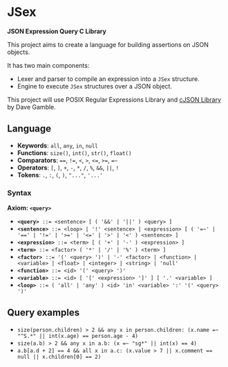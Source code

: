 # JSex
**JSON Expression Query C Library**

This project aims to create a language for building assertions on JSON objects.

It has two main components:

- Lexer and parser to compile an expression into a `JSex` structure.
- Engine to execute `JSex` structures over a JSON object.

This project will use POSIX Regular Expressions Library and [cJSON Library](https://github.com/DaveGamble/cJSON) by Dave Gamble.

## Language

- **Keywords**: `all`, `any`, `in`, `null`
- **Functions**: `size()`, `int()`, `str()`, `float()`
- **Comparators**: `==`, `!=`, `<`, `>`, `<=`, `>=`, `=~`
- **Operators**: `[`, `]`, `+`, `-`, `*`, `/`, `%`, `&&`, `||`, `!`
- **Tokens**: `.`, `:`, `(`, `)`, `"..."`, `'...'`

### Syntax

**Axiom: `<query>`**

- **`<query>`**` ::= <sentence> [ ( '&&' | '||' ) <query> ]`
- **`<sentence>`**` ::= <loop> | '!' <sentence> | <expression> [ ( '=~' | '==' | '!=' | '>=' | '<=' | '>' | '<' ) <sentence> ]`
- **`<expression>`**` ::= <term> [ ( '+' | '-' ) <expression> ]`
- **`<term>`**` ::= <factor> ( '*' | '/' | '%' ) <term> ]`
- **`<factor>`**` ::= '(' <query> ')' | '-' <factor> | <function> | <variable> | <float> | <integer> | <string> | 'null'`
- **`<function>`**` ::= <id> '(' <query> ')'`
- **`<variable>`**` ::= <id> [ '[' <expression> ']' ] [ '.' <variable> ]`
- **`<loop>`**` ::= ( 'all' | 'any' ) <id> 'in' <variable> ':' '(' <query> ')'`

## Query examples

- `size(person.children) > 2 && any x in person.children: (x.name =~ "^S.*" || int(x.age) == person.age - 4)`
- `size(a.b) > 2 && any x in a.b: (x =~ "sg*" || int(x) == 4)`
- `a.b[a.d + 2] == 4 && all x in a.c: (x.value > 7 || x.comment == null || x.children[0] == 2)`
